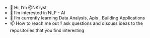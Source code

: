 - 👋 Hi, I’m @NKryst
- 👀 I’m interested in NLP - AI
- 🌱 I’m currently learning Data Analysis, Apis , Building Applications
- 📫 How to reach me out ? ask questions and discuss ideas to the repositories that you find interesting

<!---
NKryst/NKryst is a ✨ special ✨ repository because its `README.md` (this file) appears on your GitHub profile.
You can click the Preview link to take a look at your changes.
--->
